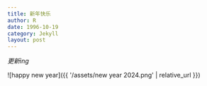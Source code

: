 ```yaml
---
title: 新年快乐
author: R
date: 1996-10-19
category: Jekyll
layout: post
---
```


*更新ing*<br>

![happy new year]({{ '/assets/new year 2024.png' | relative_url }})


